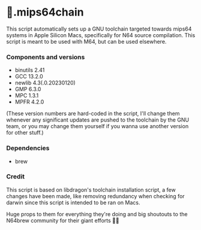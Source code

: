 # 🍎.mips64chain

This script automatically sets up a GNU toolchain targeted towards mips64 systems in Apple Silicon Macs, specifically for N64 source compilation. This script is meant to be used with M64, but can be used elsewhere.

### Components and versions

- binutils 2.41
- GCC 13.2.0
- newlib 4.3(.0.20230120)
- GMP 6.3.0
- MPC 1.3.1
- MPFR 4.2.0

(These version numbers are hard-coded in the script, I'll change them whenever any significant updates are pushed to the toolchain by the GNU team, or you may change them yourself if you wanna use another version for other stuff.)

### Dependencies

- brew

### Credit

This script is based on libdragon's toolchain installation script, a few changes have been made, like removing redundancy when checking for darwin since this script is intended to be ran on Macs.

Huge props to them for everything they're doing and big shoutouts to the N64brew community for their giant efforts 👏🏼
